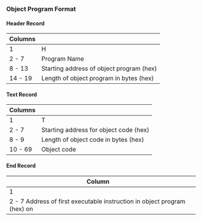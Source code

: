 
### Object Program Format

#### Header Record

| Columns |                                          |
| ------- | ---------------------------------------- |
| 1       | H                                        |
| 2 - 7   | Program Name                             |
| 8 - 13  | Starting address of object program (hex) |
| 14 - 19 | Length of object program in bytes (hex)  |
#### Text Record


| Columns |                                        |
| ------- | -------------------------------------- |
| 1       | T                                      |
| 2 - 7   | Starting address for object code (hex) |
| 8 - 9   | Length of object code in bytes (hex)   |
| 10 - 69 | Object code                            |
#### End Record

| Column |                                                                  |
| ------ | --------------------------------------------------------------- |
| 1      |                                                                  |
| 2 - 7 Address of first executable instruction in object program (hex) on  |
